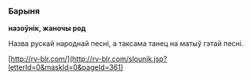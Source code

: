 ### Барыня
**назоўнік, жаночы род**

Назва рускай народнай песні, а таксама танец на матыў гэтай песні.

<a rel="author">[http://rv-blr.com/](http://rv-blr.com/slounik.jsp?letterId=0&maskId=0&pageId=361)</a>
